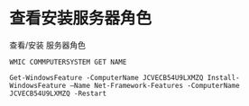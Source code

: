 # 查看安装服务器角色

查看/安装 服务器角色

```纯文本
WMIC COMMPUTERSYSTEM GET NAME
```

```纯文本
Get-WindowsFeature -ComputerName JCVECB54U9LXMZQ Install-WindowsFeature –Name Net-Framework-Features -ComputerName JCVECB54U9LXMZQ -Restart
```
